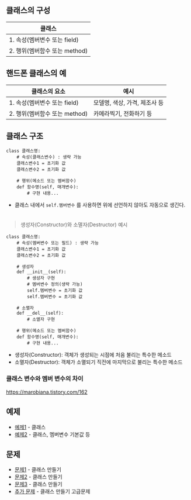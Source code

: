 ## 클래스의 구성
|클래스|
|------|
|1. 속성(멤버변수 또는 field)|
|2. 행위(멤버함수 또는 method)|

## 핸드폰 클래스의 예
|클래스의 요소 | 예시|
|------|------ |
|1. 속성(멤버변수 또는 field)|모델명, 색상, 가격, 제조사 등|
|2. 행위(멤버함수 또는 method)|카메라찍기, 전화하기 등|

## 클래스 구조
```
class 클래스명:
    # 속성(클래스변수) : 생략 가능
    클래스변수1 = 초기화 값
    클래스변수2 = 초기화 값

    # 행위(메소드 또는 멤버함수)
    def 함수명(self, 매개변수):
        # 구현 내용...
```
* 클래스 내에서 `self.멤버변수` 를 사용하면 위에 선언하지 않아도 자동으로 생긴다.
　　
> 생성자(Constructor)와 소멸자(Destructor) 예시
```
class 클래스명:
    # 속성(멤버변수 또는 필드) : 생략 가능
    클래스변수1 = 초기화 값
    클래스변수2 = 초기화 값

    # 생성자
    def __init__(self):
        # 생성자 구현
        # 멤버변수 정의(생략 가능)
        self.멤버변수 = 초기화 값
        self.멤버변수 = 초기화 값

    # 소멸자
    def __del__(self):
        # 소멸자 구현

    # 행위(메소드 또는 멤버함수)
    def 함수명(self, 매개변수):
        # 구현 내용...
```
* 생성자(Constructor): 객체가 생성되는 시점에 처음 불리는 특수한 메소드
* 소멸자(Destructor): 객체가 소멸되기 직전에 마지막으로 불리는 특수한 메소드

### 클래스 변수와 멤버 변수의 차이
https://marobiana.tistory.com/162

## 예제
- [예제1](ex01/ex01.py) - 클래스
- [예제2](ex02/ex02.py) - 클래스, 멤버변수 기본값 등

## 문제
- [문제1](quiz01/README.md) - 클래스 만들기
- [문제2](quiz02/README.md) - 클래스 만들기
- [문제3](quiz03/README.md) - 클래스 만들기
- [추가 문제](quiz04/README.md) - 클래스 만들기 고급문제
